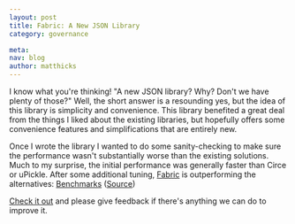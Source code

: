 ```yaml
---
layout: post
title: Fabric: A New JSON Library
category: governance

meta:
nav: blog
author: matthicks
---
```


I know what you're thinking! "A new JSON library? Why? Don't we have plenty of those?" Well, the short answer is a
resounding yes, but the idea of this library is simplicity and convenience. This library benefited a great deal from the things I liked
about the existing libraries, but hopefully offers some convenience features and simplifications that are entirely new.

Once I wrote the library I wanted to do some sanity-checking to make sure the performance wasn't substantially worse
than the existing solutions. Much to my surprise, the initial performance was generally faster than Circe or uPickle.
After some additional tuning, [Fabric][fabric] is outperforming the alternatives: [Benchmarks][benchmarks] ([Source][benchmarks-source])

[Check it out][fabric] and please give feedback if there's anything we can do to improve it.

[fabric]: https://github.com/typelevel/fabric
[benchmarks]: https://jmh.morethan.io/?source=https://raw.githubusercontent.com/typelevel/fabric/master/bench/results/benchmarks-1.7.0.json
[benchmarks-source]: https://github.com/typelevel/fabric/tree/master/bench/src/main/scala/bench
